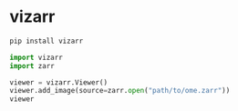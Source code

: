 # vizarr

```sh
pip install vizarr
```

```python
import vizarr
import zarr

viewer = vizarr.Viewer()
viewer.add_image(source=zarr.open("path/to/ome.zarr"))
viewer
```
